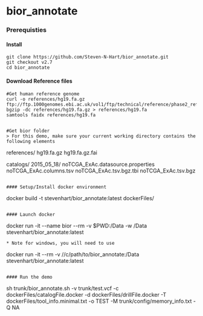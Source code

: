 # bior_annotate

### Prerequisties

#### Install
```
git clone https://github.com/Steven-N-Hart/bior_annotate.git
git checkout v2.7
cd bior_annotate
```
#### Download Reference files
```
#Get human reference genome
curl -o references/hg19.fa.gz ftp://ftp.1000genomes.ebi.ac.uk/vol1/ftp/technical/reference/phase2_reference_assembly_sequence/hs37d5.fa.gz 
bgzip -dc references/hg19.fa.gz > references/hg19.fa
samtools faidx references/hg19.fa


#Get bior folder
> For this demo, make sure your current working directory contains the following elements
``` 
references/
    hg19.fa.gz
    hg19.fa.gz.fai

catalogs/
  2015_05_18/
    noTCGA_ExAc.datasource.properties
    noTCGA_ExAc.columns.tsv
    noTCGA_ExAc.tsv.bgz.tbi
    noTCGA_ExAc.tsv.bgz
```

#### Setup/Install docker environment
```
docker build -t stevenhart/bior_annotate:latest dockerFiles/
```

#### Launch docker
```
docker run -it --name bior --rm -v $PWD:/Data -w /Data stevenhart/bior_annotate:latest
```
* Note for windows, you will need to use  
```
docker run -it --rm -v //c/path/to/bior_annotate:/Data stevenhart/bior_annotate:latest
```

#### Run the demo
```
sh trunk/bior_annotate.sh -v trunk/test.vcf -c dockerFiles/catalogFile.docker -d dockerFiles/drillFile.docker -T dockerFiles/tool_info.minimal.txt -o TEST  -M trunk/config/memory_info.txt -Q NA 
```


